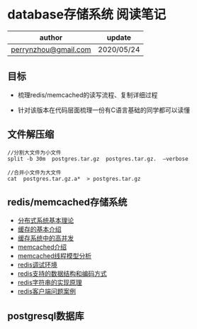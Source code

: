 # database存储系统 阅读笔记

| author | update |
| ------ | ------ |
| perrynzhou@gmail.com | 2020/05/24 |


## 目标

- 梳理redis/memcached的读写流程、复制详细过程

- 针对该版本在代码层面梳理一份有C语言基础的同学都可以读懂

## 文件解压缩

```
//分割大文件为小文件
split -b 30m  postgres.tar.gz  postgres.tar.gz.  –verbose

//合并小文件为大文件
cat  postgres.tar.gz.a*  > postgres.tar.gz 
```
## redis/memcached存储系统
- [分布式系统基本理论](./document/分布式系统原理/分布式系统基本理论.md)
- [缓存的基本介绍](./document/分布式系统原理/缓存的基本介绍.md)
- [缓存系统中的高并发](./document/分布式系统原理/缓存系统中的高并发.md)
- [memcached介绍](./document/memcached分析/memcached基本介绍.md)
- [memcached线程模型分析](./document/memcached分析/memcached线程模型分析.md)
- [redis调试环境](./document/redis分析/redis源码调试环境.md)
- [redis支持的数据结构和编码方式](./document/redis分析/redis支持的几种数据结构和编码方式.md)
- [redis字符串的实现原理](./document/redis分析/redis字符串的实现原理.md)
- [redis客户端问题案例](./document/redis运维/Redis客户端问题案例.md)

## postgresql数据库
